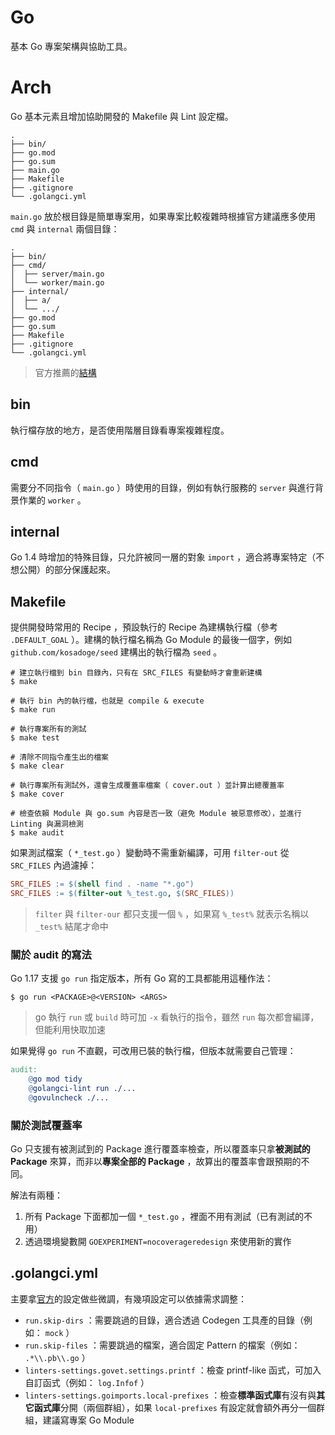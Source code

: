 # Go
基本 Go 專案架構與協助工具。


# Arch
Go 基本元素且增加協助開發的 Makefile 與 Lint 設定檔。

```plain
.
├── bin/
├── go.mod
├── go.sum
├── main.go
├── Makefile
├── .gitignore
└── .golangci.yml
```

`main.go` 放於根目錄是簡單專案用，如果專案比較複雜時根據官方建議應多使用 `cmd` 與 `internal` 兩個目錄：

```plain
.
├── bin/
├── cmd/
│  ├── server/main.go
│  └── worker/main.go
├── internal/
│  ├── a/
│  └── .../
├── go.mod
├── go.sum
├── Makefile
├── .gitignore
└── .golangci.yml
```

> 官方推薦的[結構](https://go.dev/doc/modules/layout)


## bin
執行檔存放的地方，是否使用階層目錄看專案複雜程度。


## cmd
需要分不同指令（ `main.go` ）時使用的目錄，例如有執行服務的 `server` 與進行背景作業的 `worker` 。


## internal
Go 1.4 時增加的特殊目錄，只允許被同一層的對象 `import` ，適合將專案特定（不想公開）的部分保護起來。


## Makefile
提供開發時常用的 Recipe ，預設執行的 Recipe 為建構執行檔（參考 `.DEFAULT_GOAL` ）。建構的執行檔名稱為 Go Module 的最後一個字，例如 `github.com/kosadoge/seed` 建構出的執行檔為 `seed` 。

```shell
# 建立執行檔到 bin 目錄內，只有在 SRC_FILES 有變動時才會重新建構
$ make

# 執行 bin 內的執行檔，也就是 compile & execute
$ make run

# 執行專案所有的測試
$ make test

# 清除不同指令產生出的檔案
$ make clear

# 執行專案所有測試外，還會生成覆蓋率檔案（ cover.out ）並計算出總覆蓋率
$ make cover

# 檢查依賴 Module 與 go.sum 內容是否一致（避免 Module 被惡意修改），並進行 Linting 與漏洞檢測
$ make audit
```

如果測試檔案（ `*_test.go` ）變動時不需重新編譯，可用 `filter-out` 從 `SRC_FILES` 內過濾掉：

```makefile
SRC_FILES := $(shell find . -name "*.go")
SRC_FILES := $(filter-out %_test.go, $(SRC_FILES))
```

> `filter` 與 `filter-our` 都只支援一個 `%` ，如果寫 `%_test%` 就表示名稱以 `_test%` 結尾才命中


### 關於 audit 的寫法
Go 1.17 支援 `go run` 指定版本，所有 Go 寫的工具都能用這種作法：

```shell
$ go run <PACKAGE>@<VERSION> <ARGS>
```

> go 執行 `run` 或 `build` 時可加 `-x` 看執行的指令，雖然 `run` 每次都會編譯，但能利用快取加速

如果覺得 `go run` 不直觀，可改用已裝的執行檔，但版本就需要自己管理：

```makefile
audit:
    @go mod tidy
    @golangci-lint run ./...
    @govulncheck ./...
```

### 關於測試覆蓋率
Go 只支援有被測試到的 Package 進行覆蓋率檢查，所以覆蓋率只拿**被測試的 Package** 來算，而非以**專案全部的 Package** ，故算出的覆蓋率會跟預期的不同。

解法有兩種：

1. 所有 Package 下面都加一個 `*_test.go` ，裡面不用有測試（已有測試的不用）
2. 透過環境變數開 `GOEXPERIMENT=nocoverageredesign` 來使用新的實作


## .golangci.yml
主要拿[官方](https://github.com/golangci/golangci-lint/blob/master/.golangci.yml)的設定做些微調，有幾項設定可以依據需求調整：

- `run.skip-dirs` ：需要跳過的目錄，適合透過 Codegen 工具產的目錄（例如： `mock` ）
- `run.skip-files` ：需要跳過的檔案，適合固定 Pattern 的檔案（例如： `.*\\.pb\\.go` ）
- `linters-settings.govet.settings.printf` ：檢查 printf-like 函式，可加入自訂函式（例如： `log.Infof` ）
- `linters-settings.goimports.local-prefixes` ：檢查**標準函式庫**有沒有與**其它函式庫**分開（兩個群組），如果 `local-prefixes` 有設定就會額外再分一個群組，建議寫專案 Go Module
